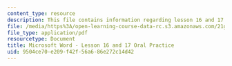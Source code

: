 ```yaml
---
content_type: resource
description: This file contains information regarding lesson 16 and 17 oral practice.
file: /media/https%3A/open-learning-course-data-rc.s3.amazonaws.com/21g-104-chinese-iv-regular-spring-2004/9504ce70e209f42f56a686e272c14d42_MIT21G_104S04_Oral_16.pdf
file_type: application/pdf
resourcetype: Document
title: Microsoft Word - Lesson 16 and 17 Oral Practice
uid: 9504ce70-e209-f42f-56a6-86e272c14d42
---
```

